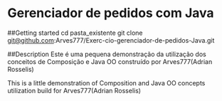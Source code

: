 # Gerenciador de pedidos com Java


##Getting started
cd pasta_existente
git clone git@github.com:Arves777/Exerc-cio-gerenciador-de-pedidos-Java.git

##Description
Este é uma pequena demonstração da utilização dos conceitos de Composição e Java OO construído por Arves777(Adrian Rosselis)

This is a little demonstration of Composition and Java OO concepts utilization build for Arves777(Adrian Rosselis)
